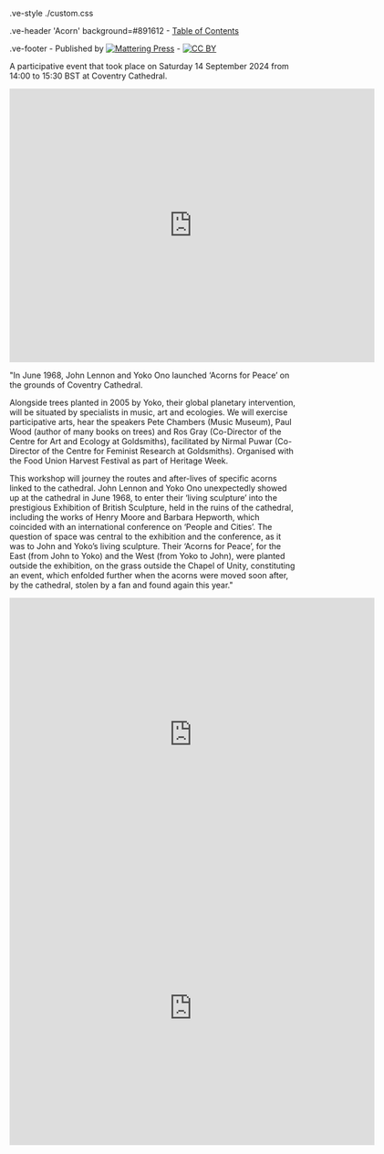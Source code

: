 .ve-style ./custom.css

.ve-header 'Acorn' background=#891612
    - [Table of Contents](/)

.ve-footer
    - Published by [![Mattering Press](https://www.matteringpress.org/wp-content/themes/matteringpress/img/mattering-press.png)](https://www.matteringpress.org/)
    - [![CC BY](https://licensebuttons.net/l/by/4.0/88x31.png)](https://creativecommons.org/licenses/by/4.0/)

A participative event that took place on Saturday 14 September 2024 from 14:00 to 15:30 BST at Coventry Cathedral.

<center><iframe src="https://archive.org/embed/HearHereAcorn1" width="640" height="480" frameborder="0" webkitallowfullscreen="true" mozallowfullscreen="true" allowfullscreen></iframe></center>

"In June 1968, John Lennon and Yoko Ono launched ‘Acorns for Peace’ on the grounds of Coventry Cathedral.

Alongside trees planted in 2005 by Yoko, their global planetary intervention, will be situated by specialists in music, art and ecologies. We will exercise participative arts, hear the speakers Pete Chambers (Music Museum), Paul Wood (author of many books on trees) and Ros Gray (Co-Director of the Centre for Art and Ecology at Goldsmiths), facilitated by Nirmal Puwar (Co-Director of the Centre for Feminist Research at Goldsmiths). Organised with the Food Union Harvest Festival as part of Heritage Week.

This workshop will journey the routes and after-lives of specific acorns linked to the cathedral. John Lennon and Yoko Ono unexpectedly showed up at the cathedral in June 1968, to enter their ‘living sculpture’ into the prestigious Exhibition of British Sculpture, held in the ruins of the cathedral, including the works of Henry Moore and Barbara Hepworth, which coincided with an international conference on ‘People and Cities’. The question of space was central to the exhibition and the conference, as it was to John and Yoko’s living sculpture. Their ‘Acorns for Peace’, for the East (from John to Yoko) and the West (from Yoko to John), were planted outside the exhibition, on the grass outside the Chapel of Unity, constituting an event, which enfolded further when the acorns were moved soon after, by the cathedral, stolen by a fan and found again this year."

<center><iframe src="https://archive.org/embed/HearHereAcorn2" width="640" height="480" frameborder="0" webkitallowfullscreen="true" mozallowfullscreen="true" allowfullscreen></iframe></center>

<center><iframe src="https://archive.org/embed/HearHereAcorn3" width="640" height="480" frameborder="0" webkitallowfullscreen="true" mozallowfullscreen="true" allowfullscreen></iframe></center>
